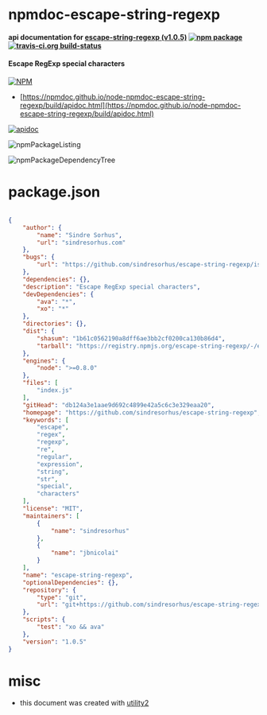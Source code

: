 # npmdoc-escape-string-regexp

#### api documentation for  [escape-string-regexp (v1.0.5)](https://github.com/sindresorhus/escape-string-regexp)  [![npm package](https://img.shields.io/npm/v/npmdoc-escape-string-regexp.svg?style=flat-square)](https://www.npmjs.org/package/npmdoc-escape-string-regexp) [![travis-ci.org build-status](https://api.travis-ci.org/npmdoc/node-npmdoc-escape-string-regexp.svg)](https://travis-ci.org/npmdoc/node-npmdoc-escape-string-regexp)

#### Escape RegExp special characters

[![NPM](https://nodei.co/npm/escape-string-regexp.png?downloads=true&downloadRank=true&stars=true)](https://www.npmjs.com/package/escape-string-regexp)

- [https://npmdoc.github.io/node-npmdoc-escape-string-regexp/build/apidoc.html](https://npmdoc.github.io/node-npmdoc-escape-string-regexp/build/apidoc.html)

[![apidoc](https://npmdoc.github.io/node-npmdoc-escape-string-regexp/build/screenCapture.buildCi.browser.%252Ftmp%252Fbuild%252Fapidoc.html.png)](https://npmdoc.github.io/node-npmdoc-escape-string-regexp/build/apidoc.html)

![npmPackageListing](https://npmdoc.github.io/node-npmdoc-escape-string-regexp/build/screenCapture.npmPackageListing.svg)

![npmPackageDependencyTree](https://npmdoc.github.io/node-npmdoc-escape-string-regexp/build/screenCapture.npmPackageDependencyTree.svg)



# package.json

```json

{
    "author": {
        "name": "Sindre Sorhus",
        "url": "sindresorhus.com"
    },
    "bugs": {
        "url": "https://github.com/sindresorhus/escape-string-regexp/issues"
    },
    "dependencies": {},
    "description": "Escape RegExp special characters",
    "devDependencies": {
        "ava": "*",
        "xo": "*"
    },
    "directories": {},
    "dist": {
        "shasum": "1b61c0562190a8dff6ae3bb2cf0200ca130b86d4",
        "tarball": "https://registry.npmjs.org/escape-string-regexp/-/escape-string-regexp-1.0.5.tgz"
    },
    "engines": {
        "node": ">=0.8.0"
    },
    "files": [
        "index.js"
    ],
    "gitHead": "db124a3e1aae9d692c4899e42a5c6c3e329eaa20",
    "homepage": "https://github.com/sindresorhus/escape-string-regexp",
    "keywords": [
        "escape",
        "regex",
        "regexp",
        "re",
        "regular",
        "expression",
        "string",
        "str",
        "special",
        "characters"
    ],
    "license": "MIT",
    "maintainers": [
        {
            "name": "sindresorhus"
        },
        {
            "name": "jbnicolai"
        }
    ],
    "name": "escape-string-regexp",
    "optionalDependencies": {},
    "repository": {
        "type": "git",
        "url": "git+https://github.com/sindresorhus/escape-string-regexp.git"
    },
    "scripts": {
        "test": "xo && ava"
    },
    "version": "1.0.5"
}
```



# misc
- this document was created with [utility2](https://github.com/kaizhu256/node-utility2)
